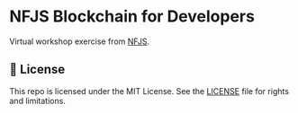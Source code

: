 # NFJS Blockchain for Developers

Virtual workshop exercise from [NFJS](https://nofluffjuststuff.com/virtual-workshops).

## 📄 License

This repo is licensed under the MIT License. See the [LICENSE](LICENSE.md) file for rights and limitations.
